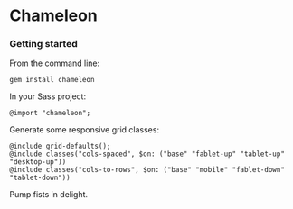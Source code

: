 Chameleon
=========


### Getting started

From the command line:

`gem install chameleon`


In your Sass project:

`@import "chameleon";`


Generate some responsive grid classes:

```
@include grid-defaults();
@include classes("cols-spaced", $on: ("base" "fablet-up" "tablet-up" "desktop-up"))
@include classes("cols-to-rows", $on: ("base" "mobile" "fablet-down" "tablet-down"))
```

Pump fists in delight.
